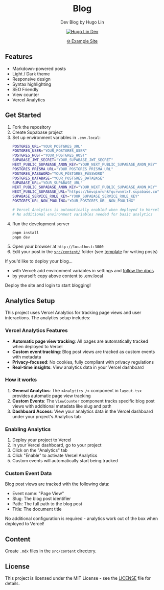 <div align="center">
  
<h1>Blog</h1>

Dev Blog by Hugo Lin

<div align="center">
  <a href="https://youtu.be/omwBe_uhwFc?si=f0kWVlJnw2xvSOTu">
    <img 
      alt="Hugo Lin Dev" 
      src=".github/cover.webp" 
    />
  </a>
</div>

[🌐 Example Site](https://dev.1chooo.com)

</div>

## Features

- Markdown-powered posts
- Light / Dark theme
- Responsive design
- Syntax highlighting
- SEO Friendly
- View counter
- Vercel Analytics

## Get Started

1. Fork the repository
2. Create Supabase project
3. Set up environment variables in `.env.local`:
    ```bash
    POSTGRES_URL="YOUR_POSTGRES_URL"
    POSTGRES_USER="YOUR_POSTGRES_USER"
    POSTGRES_HOST="YOUR_POSTGRES_HOST"
    SUPABASE_JWT_SECRET="YOUR_SUPABASE_JWT_SECRET"
    NEXT_PUBLIC_SUPABASE_ANON_KEY="YOUR_NEXT_PUBLIC_SUPABASE_ANON_KEY"
    POSTGRES_PRISMA_URL="YOUR_POSTGRES_PRISMA_URL"
    POSTGRES_PASSWORD="YOUR_POSTGRES_PASSWORD"
    POSTGRES_DATABASE="YOUR_POSTGRES_DATABASE"
    SUPABASE_URL="YOUR_SUPABASE_URL"
    NEXT_PUBLIC_SUPABASE_ANON_KEY="YOUR_NEXT_PUBLIC_SUPABASE_ANON_KEY"
    NEXT_PUBLIC_SUPABASE_URL="https://kmvqinruhkfqurwnmlxf.supabase.co"
    SUPABASE_SERVICE_ROLE_KEY="YOUR_SUPABASE_SERVICE_ROLE_KEY"
    POSTGRES_URL_NON_POOLING="YOUR_POSTGRES_URL_NON_POOLING"

    # Vercel Analytics is automatically enabled when deployed to Vercel
    # No additional environment variables needed for basic analytics
    ```
4. Run the development server
    ```bash
    pnpm install
    pnpm dev
    ```
5. Open your browser at `http://localhost:3000`
6. Edit your post in the [`src/content/`](src/content/) folder (see [template](src/content/template/) for writing posts)

If you'd like to deploy your blog...

- with Vercel: add environment variables in settings and [follow the docs](https://vercel.com/docs/deployments)
- by yourself: copy above content to .env.local

Deploy the site and login to start blogging!

## Analytics Setup

This project uses Vercel Analytics for tracking page views and user interactions. The analytics setup includes:

### Vercel Analytics Features
- **Automatic page view tracking**: All pages are automatically tracked when deployed to Vercel
- **Custom event tracking**: Blog post views are tracked as custom events with metadata
- **Privacy-focused**: No cookies, fully compliant with privacy regulations
- **Real-time insights**: View analytics data in your Vercel dashboard

### How it works
1. **General Analytics**: The `<Analytics />` component in `layout.tsx` provides automatic page view tracking
2. **Custom Events**: The `ViewCounter` component tracks specific blog post views with additional metadata like slug and path
3. **Dashboard Access**: View your analytics data in the Vercel dashboard under your project's Analytics tab

### Enabling Analytics
1. Deploy your project to Vercel
2. In your Vercel dashboard, go to your project
3. Click on the "Analytics" tab
4. Click "Enable" to activate Vercel Analytics
5. Custom events will automatically start being tracked

### Custom Event Data
Blog post views are tracked with the following data:
- Event name: "Page View"
- Slug: The blog post identifier
- Path: The full path to the blog post
- Title: The document title

No additional configuration is required - analytics work out of the box when deployed to Vercel!

## Content

Create `.mdx` files in the `src/content` directory.

## License

This project is licensed under the MIT License - see the [LICENSE](LICENSE) file for details.

